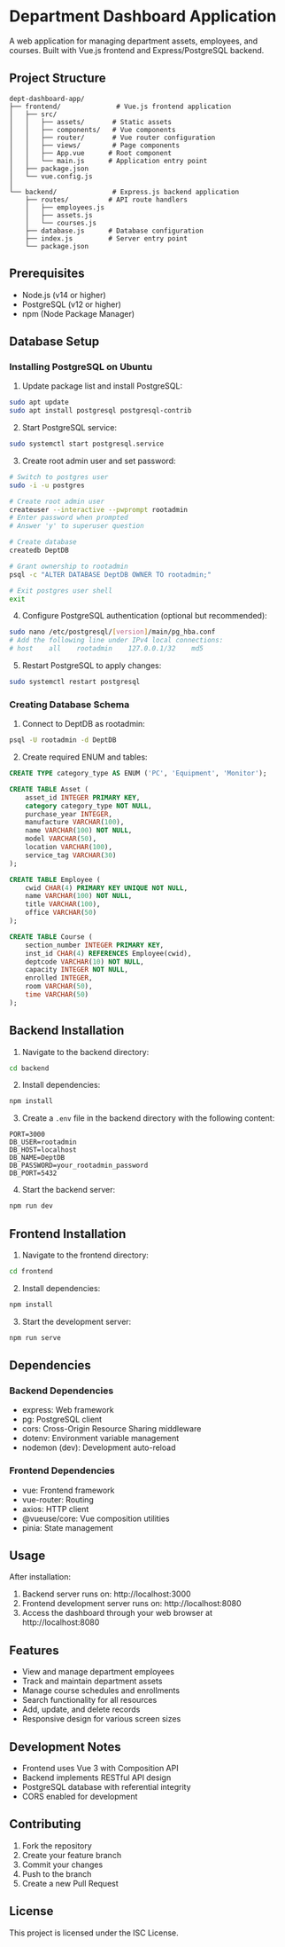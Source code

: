 # Department Dashboard Application

A web application for managing department assets, employees, and courses. Built with Vue.js frontend and Express/PostgreSQL backend.

## Project Structure
```
dept-dashboard-app/
├── frontend/              # Vue.js frontend application
│   ├── src/
│   │   ├── assets/       # Static assets
│   │   ├── components/   # Vue components
│   │   ├── router/       # Vue router configuration
│   │   ├── views/        # Page components
│   │   ├── App.vue      # Root component
│   │   └── main.js      # Application entry point
│   ├── package.json
│   └── vue.config.js
│
└── backend/              # Express.js backend application
    ├── routes/          # API route handlers
    │   ├── employees.js
    │   ├── assets.js
    │   └── courses.js
    ├── database.js      # Database configuration
    ├── index.js         # Server entry point
    └── package.json
```

## Prerequisites
- Node.js (v14 or higher)
- PostgreSQL (v12 or higher)
- npm (Node Package Manager)

## Database Setup

### Installing PostgreSQL on Ubuntu
1. Update package list and install PostgreSQL:
```bash
sudo apt update
sudo apt install postgresql postgresql-contrib
```

2. Start PostgreSQL service:
```bash
sudo systemctl start postgresql.service
```

3. Create root admin user and set password:
```bash
# Switch to postgres user
sudo -i -u postgres

# Create root admin user
createuser --interactive --pwprompt rootadmin
# Enter password when prompted
# Answer 'y' to superuser question

# Create database
createdb DeptDB

# Grant ownership to rootadmin
psql -c "ALTER DATABASE DeptDB OWNER TO rootadmin;"

# Exit postgres user shell
exit
```

4. Configure PostgreSQL authentication (optional but recommended):
```bash
sudo nano /etc/postgresql/[version]/main/pg_hba.conf
# Add the following line under IPv4 local connections:
# host    all    rootadmin    127.0.0.1/32    md5
```

5. Restart PostgreSQL to apply changes:
```bash
sudo systemctl restart postgresql
```

### Creating Database Schema
1. Connect to DeptDB as rootadmin:
```bash
psql -U rootadmin -d DeptDB
```

2. Create required ENUM and tables:
```sql
CREATE TYPE category_type AS ENUM ('PC', 'Equipment', 'Monitor');

CREATE TABLE Asset (
    asset_id INTEGER PRIMARY KEY,
    category category_type NOT NULL,
    purchase_year INTEGER,
    manufacture VARCHAR(100),
    name VARCHAR(100) NOT NULL,
    model VARCHAR(50),
    location VARCHAR(100),
    service_tag VARCHAR(30)
);

CREATE TABLE Employee (
    cwid CHAR(4) PRIMARY KEY UNIQUE NOT NULL,
    name VARCHAR(100) NOT NULL,
    title VARCHAR(100),
    office VARCHAR(50)
);

CREATE TABLE Course (
    section_number INTEGER PRIMARY KEY,
    inst_id CHAR(4) REFERENCES Employee(cwid),
    deptcode VARCHAR(10) NOT NULL,
    capacity INTEGER NOT NULL,
    enrolled INTEGER,
    room VARCHAR(50),
    time VARCHAR(50)
);
```

## Backend Installation
1. Navigate to the backend directory:
```bash
cd backend
```

2. Install dependencies:
```bash
npm install
```

3. Create a `.env` file in the backend directory with the following content:
```
PORT=3000
DB_USER=rootadmin
DB_HOST=localhost
DB_NAME=DeptDB
DB_PASSWORD=your_rootadmin_password
DB_PORT=5432
```

4. Start the backend server:
```bash
npm run dev
```

## Frontend Installation
1. Navigate to the frontend directory:
```bash
cd frontend
```

2. Install dependencies:
```bash
npm install
```

3. Start the development server:
```bash
npm run serve
```

## Dependencies

### Backend Dependencies
- express: Web framework
- pg: PostgreSQL client
- cors: Cross-Origin Resource Sharing middleware
- dotenv: Environment variable management
- nodemon (dev): Development auto-reload

### Frontend Dependencies
- vue: Frontend framework
- vue-router: Routing
- axios: HTTP client
- @vueuse/core: Vue composition utilities
- pinia: State management

## Usage
After installation:
1. Backend server runs on: http://localhost:3000
2. Frontend development server runs on: http://localhost:8080
3. Access the dashboard through your web browser at http://localhost:8080

## Features
- View and manage department employees
- Track and maintain department assets
- Manage course schedules and enrollments
- Search functionality for all resources
- Add, update, and delete records
- Responsive design for various screen sizes

## Development Notes
- Frontend uses Vue 3 with Composition API
- Backend implements RESTful API design
- PostgreSQL database with referential integrity
- CORS enabled for development

## Contributing
1. Fork the repository
2. Create your feature branch
3. Commit your changes
4. Push to the branch
5. Create a new Pull Request

## License
This project is licensed under the ISC License.

